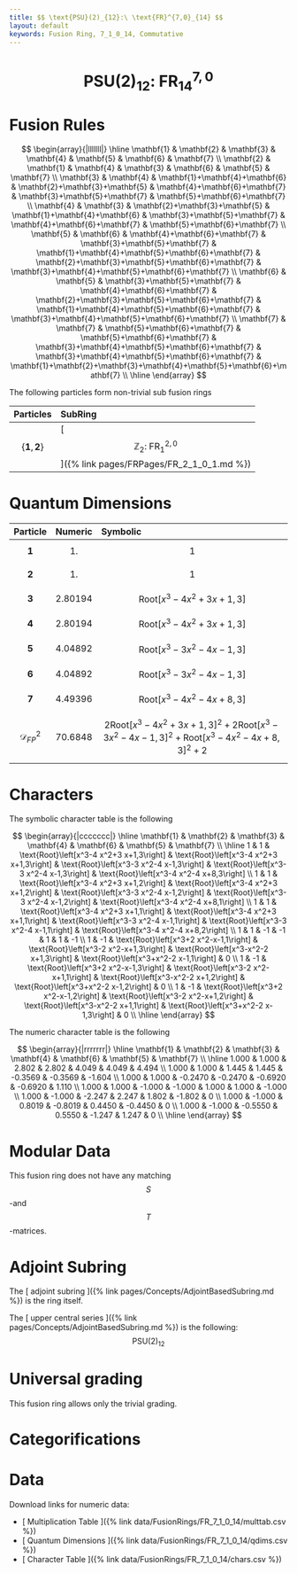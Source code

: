 ```yaml
---
title: $$ \text{PSU}(2)_{12}:\ \text{FR}^{7,0}_{14} $$
layout: default
keywords: Fusion Ring, 7_1_0_14, Commutative
---
```

# $$ \text{PSU}(2)_{12}:\ \text{FR}^{7,0}_{14} $$


# Fusion Rules

$$
\begin{array}{|lllllll|}
\hline
 \mathbf{1} & \mathbf{2} & \mathbf{3} & \mathbf{4} & \mathbf{5} & \mathbf{6} & \mathbf{7} \\
 \mathbf{2} & \mathbf{1} & \mathbf{4} & \mathbf{3} & \mathbf{6} & \mathbf{5} & \mathbf{7} \\
 \mathbf{3} & \mathbf{4} & \mathbf{1}+\mathbf{4}+\mathbf{6} & \mathbf{2}+\mathbf{3}+\mathbf{5} & \mathbf{4}+\mathbf{6}+\mathbf{7} & \mathbf{3}+\mathbf{5}+\mathbf{7} & \mathbf{5}+\mathbf{6}+\mathbf{7} \\
 \mathbf{4} & \mathbf{3} & \mathbf{2}+\mathbf{3}+\mathbf{5} & \mathbf{1}+\mathbf{4}+\mathbf{6} & \mathbf{3}+\mathbf{5}+\mathbf{7} & \mathbf{4}+\mathbf{6}+\mathbf{7} & \mathbf{5}+\mathbf{6}+\mathbf{7} \\
 \mathbf{5} & \mathbf{6} & \mathbf{4}+\mathbf{6}+\mathbf{7} & \mathbf{3}+\mathbf{5}+\mathbf{7} & \mathbf{1}+\mathbf{4}+\mathbf{5}+\mathbf{6}+\mathbf{7} & \mathbf{2}+\mathbf{3}+\mathbf{5}+\mathbf{6}+\mathbf{7} & \mathbf{3}+\mathbf{4}+\mathbf{5}+\mathbf{6}+\mathbf{7} \\
 \mathbf{6} & \mathbf{5} & \mathbf{3}+\mathbf{5}+\mathbf{7} & \mathbf{4}+\mathbf{6}+\mathbf{7} & \mathbf{2}+\mathbf{3}+\mathbf{5}+\mathbf{6}+\mathbf{7} & \mathbf{1}+\mathbf{4}+\mathbf{5}+\mathbf{6}+\mathbf{7} & \mathbf{3}+\mathbf{4}+\mathbf{5}+\mathbf{6}+\mathbf{7} \\
 \mathbf{7} & \mathbf{7} & \mathbf{5}+\mathbf{6}+\mathbf{7} & \mathbf{5}+\mathbf{6}+\mathbf{7} & \mathbf{3}+\mathbf{4}+\mathbf{5}+\mathbf{6}+\mathbf{7} & \mathbf{3}+\mathbf{4}+\mathbf{5}+\mathbf{6}+\mathbf{7} & \mathbf{1}+\mathbf{2}+\mathbf{3}+\mathbf{4}+\mathbf{5}+\mathbf{6}+\mathbf{7} \\
\hline
\end{array}
$$


The following particles form non-trivial sub fusion rings

| Particles | SubRing |
| :------ | :------ |
| $$ \{\mathbf{1},\mathbf{2}\} $$ | [ $$ \mathbb{Z}_2:\ \text{FR}^{2,0}_{1} $$ ]({% link pages/FRPages/FR_2_1_0_1.md %}) |

# Quantum Dimensions

| Particle | Numeric | Symbolic |
| :------ | :------ | :------ |
| $$ \mathbf{1} $$ | $$ 1. $$ | $$ 1 $$ |
| $$ \mathbf{2} $$ | $$ 1. $$ | $$ 1 $$ |
| $$ \mathbf{3} $$ | $$ 2.80194 $$ | $$ \text{Root}\left[x^3-4 x^2+3 x+1,3\right] $$ |
| $$ \mathbf{4} $$ | $$ 2.80194 $$ | $$ \text{Root}\left[x^3-4 x^2+3 x+1,3\right] $$ |
| $$ \mathbf{5} $$ | $$ 4.04892 $$ | $$ \text{Root}\left[x^3-3 x^2-4 x-1,3\right] $$ |
| $$ \mathbf{6} $$ | $$ 4.04892 $$ | $$ \text{Root}\left[x^3-3 x^2-4 x-1,3\right] $$ |
| $$ \mathbf{7} $$ | $$ 4.49396 $$ | $$ \text{Root}\left[x^3-4 x^2-4 x+8,3\right] $$ |
| $$ \mathcal{D}_{FP}^2 $$ | $$ 70.6848 $$ | $$ 2 \text{Root}\left[x^3-4 x^2+3 x+1,3\right]^2+2 \text{Root}\left[x^3-3 x^2-4 x-1,3\right]^2+\text{Root}\left[x^3-4 x^2-4 x+8,3\right]^2+2 $$ |

# Characters

The symbolic character table is the following

$$
\begin{array}{|ccccccc|}
\hline
 \mathbf{1} & \mathbf{2} & \mathbf{3} & \mathbf{4} & \mathbf{6} & \mathbf{5} & \mathbf{7} \\
\hline
 1 & 1 & \text{Root}\left[x^3-4 x^2+3 x+1,3\right] & \text{Root}\left[x^3-4 x^2+3 x+1,3\right] & \text{Root}\left[x^3-3 x^2-4 x-1,3\right] & \text{Root}\left[x^3-3 x^2-4 x-1,3\right] & \text{Root}\left[x^3-4 x^2-4 x+8,3\right] \\
 1 & 1 & \text{Root}\left[x^3-4 x^2+3 x+1,2\right] & \text{Root}\left[x^3-4 x^2+3 x+1,2\right] & \text{Root}\left[x^3-3 x^2-4 x-1,2\right] & \text{Root}\left[x^3-3 x^2-4 x-1,2\right] & \text{Root}\left[x^3-4 x^2-4 x+8,1\right] \\
 1 & 1 & \text{Root}\left[x^3-4 x^2+3 x+1,1\right] & \text{Root}\left[x^3-4 x^2+3 x+1,1\right] & \text{Root}\left[x^3-3 x^2-4 x-1,1\right] & \text{Root}\left[x^3-3 x^2-4 x-1,1\right] & \text{Root}\left[x^3-4 x^2-4 x+8,2\right] \\
 1 & 1 & -1 & -1 & 1 & 1 & -1 \\
 1 & -1 & \text{Root}\left[x^3+2 x^2-x-1,1\right] & \text{Root}\left[x^3-2 x^2-x+1,3\right] & \text{Root}\left[x^3-x^2-2 x+1,3\right] & \text{Root}\left[x^3+x^2-2 x-1,1\right] & 0 \\
 1 & -1 & \text{Root}\left[x^3+2 x^2-x-1,3\right] & \text{Root}\left[x^3-2 x^2-x+1,1\right] & \text{Root}\left[x^3-x^2-2 x+1,2\right] & \text{Root}\left[x^3+x^2-2 x-1,2\right] & 0 \\
 1 & -1 & \text{Root}\left[x^3+2 x^2-x-1,2\right] & \text{Root}\left[x^3-2 x^2-x+1,2\right] & \text{Root}\left[x^3-x^2-2 x+1,1\right] & \text{Root}\left[x^3+x^2-2 x-1,3\right] & 0 \\
\hline
\end{array}
$$

The numeric character table is the following

$$
\begin{array}{|rrrrrrr|}
\hline
 \mathbf{1} & \mathbf{2} & \mathbf{3} & \mathbf{4} & \mathbf{6} & \mathbf{5} & \mathbf{7} \\
\hline
 1.000 & 1.000 & 2.802 & 2.802 & 4.049 & 4.049 & 4.494 \\
 1.000 & 1.000 & 1.445 & 1.445 & -0.3569 & -0.3569 & -1.604 \\
 1.000 & 1.000 & -0.2470 & -0.2470 & -0.6920 & -0.6920 & 1.110 \\
 1.000 & 1.000 & -1.000 & -1.000 & 1.000 & 1.000 & -1.000 \\
 1.000 & -1.000 & -2.247 & 2.247 & 1.802 & -1.802 & 0 \\
 1.000 & -1.000 & 0.8019 & -0.8019 & 0.4450 & -0.4450 & 0 \\
 1.000 & -1.000 & -0.5550 & 0.5550 & -1.247 & 1.247 & 0 \\
\hline
\end{array}
$$

# Modular Data

This fusion ring does not have any matching $$ S $$-and $$ T $$-matrices.

# Adjoint Subring

The [ adjoint subring ]({% link pages/Concepts/AdjointBasedSubring.md %}) is the ring itself.

The [ upper central series ]({% link pages/Concepts/AdjointBasedSubring.md %}) is the following:
$$ \text{PSU}(2)_{12} $$

# Universal grading

This fusion ring allows only the trivial grading.

# Categorifications



# Data

Download links for numeric data:

* [ Multiplication Table ]({% link data/FusionRings/FR_7_1_0_14/multtab.csv %})
* [ Quantum Dimensions ]({% link data/FusionRings/FR_7_1_0_14/qdims.csv %})
* [ Character Table ]({% link data/FusionRings/FR_7_1_0_14/chars.csv %})